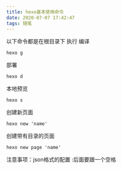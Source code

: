 ```yaml
---
title: hexo基本使用命令
date: 2020-07-07 17:42:47
tags: 随笔
---
```

以下命令都是在根目录下 执行
编译
```
hexo g
```
部署
```
hexo d
```
本地预览
```
hexo s
```
创建新页面
```
hexo new 'name'
```
创建带有目录的页面
```
hexo new page 'name'
```

注意事项：json格式的配置 :后面要跟一个空格